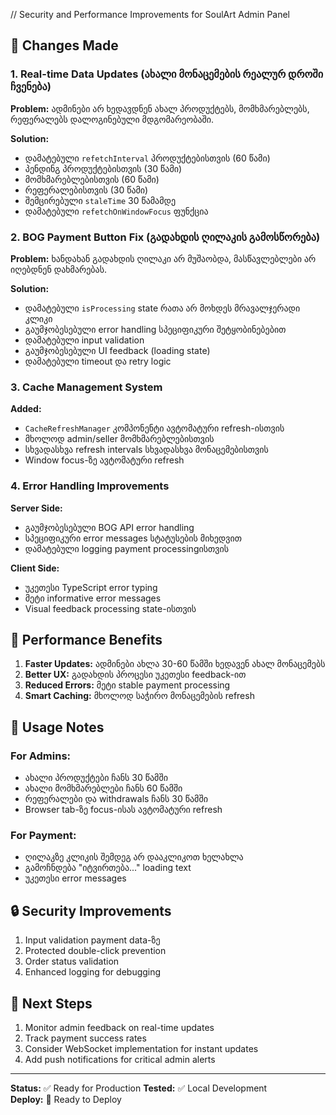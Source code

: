// Security and Performance Improvements for SoulArt Admin Panel

## 🔧 Changes Made

### 1. Real-time Data Updates (ახალი მონაცემების რეალურ დროში ჩვენება)

**Problem:** ადმინები არ ხედავდნენ ახალ პროდუქტებს, მომხმარებლებს, რეფერალებს დალოგინებული მდგომარეობაში.

**Solution:**

- დამატებული `refetchInterval` პროდუქტებისთვის (60 წამი)
- პენდინგ პროდუქტებისთვის (30 წამი)
- მომხმარებლებისთვის (60 წამი)
- რეფერალებისთვის (30 წამი)
- შემცირებული `staleTime` 30 წამამდე
- დამატებული `refetchOnWindowFocus` ფუნქცია

### 2. BOG Payment Button Fix (გადახდის ღილაკის გამოსწორება)

**Problem:** ხანდახან გადახდის ღილაკი არ მუშაობდა, მასწავლებლები არ იღებდნენ დახმარებას.

**Solution:**

- დამატებული `isProcessing` state რათა არ მოხდეს მრავალჯერადი კლიკი
- გაუმჯობესებული error handling სპეციფიკური შეტყობინებებით
- დამატებული input validation
- გაუმჯობესებული UI feedback (loading state)
- დამატებული timeout და retry logic

### 3. Cache Management System

**Added:**

- `CacheRefreshManager` კომპონენტი ავტომატური refresh-ისთვის
- მხოლოდ admin/seller მომხმარებლებისთვის
- სხვადასხვა refresh intervals სხვადასხვა მონაცემებისთვის
- Window focus-ზე ავტომატური refresh

### 4. Error Handling Improvements

**Server Side:**

- გაუმჯობესებული BOG API error handling
- სპეციფიკური error messages სტატუსების მიხედვით
- დამატებული logging payment processingისთვის

**Client Side:**

- უკეთესი TypeScript error typing
- მეტი informative error messages
- Visual feedback processing state-ისთვის

## 🚀 Performance Benefits

1. **Faster Updates:** ადმინები ახლა 30-60 წამში ხედავენ ახალ მონაცემებს
2. **Better UX:** გადახდის პროცესი უკეთესი feedback-ით
3. **Reduced Errors:** მეტი stable payment processing
4. **Smart Caching:** მხოლოდ საჭირო მონაცემების refresh

## 📝 Usage Notes

### For Admins:

- ახალი პროდუქტები ჩანს 30 წამში
- ახალი მომხმარებლები ჩანს 60 წამში
- რეფერალები და withdrawals ჩანს 30 წამში
- Browser tab-ზე focus-ისას ავტომატური refresh

### For Payment:

- ღილაკზე კლიკის შემდეგ არ დააკლიკოთ ხელახლა
- გამოჩნდება "იტვირთება..." loading text
- უკეთესი error messages

## 🔒 Security Improvements

1. Input validation payment data-ზე
2. Protected double-click prevention
3. Order status validation
4. Enhanced logging for debugging

## 🎯 Next Steps

1. Monitor admin feedback on real-time updates
2. Track payment success rates
3. Consider WebSocket implementation for instant updates
4. Add push notifications for critical admin alerts

---

**Status:** ✅ Ready for Production
**Tested:** ✅ Local Development  
**Deploy:** 🚀 Ready to Deploy
